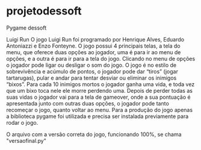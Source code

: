 # projetodessoft
Pygame dessoft

Luigi Run
O jogo Luigi Run foi programado por Henrique Alves, Eduardo Antoniazzi e Enzo Fonteyne.
O jogo possui 4 principais telas, a tela do menu, que oferece duas opções ao jogador, uma é para ir ao menu de opções, e a outra é para ir para a tela do jogo. Clicando no menu de opções o jogador pode ligar ou desligar o som do jogo.
O jogo é no estilo de sobrevivência e acúmulo de pontos, o jogador pode dar “tiros” (jogar tartarugas), pular e andar para tentar desviar ou eliminar os inimigos “bixos”.
Para cada 10 inimigos mortos o jogador ganha uma vida, e toda vez que um bixo toca nele ele morre perdendo uma.
Depois de perder todas as suas vidas o jogador vai para a tela de gameover, onde a sua pontuação é apresentada junto com outras duas opções, o jogador pode tanto recomeçar o jogo, quanto voltar ao menu.
Para a produção do jogo apenas a biblioteca pygame foi utilizada e precisa ser instalada previamente para rodar o jogo.

O arquivo com a versão correta do jogo, funcionando 100%, se chama "versaofinal.py"